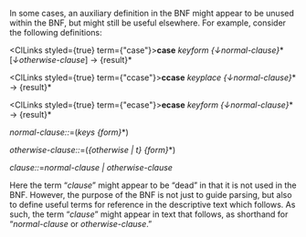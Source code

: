  



In some cases, an auxiliary definition in the BNF might appear to be unused within the BNF, but might still be useful elsewhere. For example, consider the following definitions: 



<ClLinks styled={true} term={"case"}><b>case</b></ClLinks> *keyform \{↓normal-clause\}*\* [*↓otherwise-clause*] → \{result\}\* 



<ClLinks styled={true} term={"ccase"}><b>ccase</b></ClLinks> *keyplace \{↓normal-clause\}*\* → \{result\}\* 



<ClLinks styled={true} term={"ecase"}><b>ecase</b></ClLinks> *keyform \{↓normal-clause\}*\* → \{result\}\* 



*normal-clause::*=(*keys \{form\}*\*) 



*otherwise-clause::*=(*\{otherwise | t\} \{form\}*\*) 



*clause::*=*normal-clause | otherwise-clause* 



Here the term “*clause*” might appear to be “dead” in that it is not used in the BNF. However, the purpose of the BNF is not just to guide parsing, but also to define useful terms for reference in the descriptive text which follows. As such, the term “*clause*” might appear in text that follows, as shorthand for “*normal-clause* or *otherwise-clause*.” 



